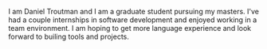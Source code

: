 I am Daniel Troutman and I am a graduate student pursuing my masters. I've had a couple internships in software development and enjoyed working in a team environment. I am hoping to get more language experience and look forward to builing tools and projects.
